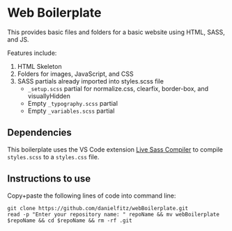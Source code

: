 # Web Boilerplate

This provides basic files and folders for a basic website using HTML, SASS, and JS.

Features include:
1. HTML Skeleton
2. Folders for images, JavaScript, and CSS
3. SASS partials already imported into styles.scss file
    * `_setup.scss` partial for normalize.css, clearfix, border-box, and visuallyHidden
    * Empty `_typography.scss` partial
    * Empty `_variables.scss` partial

## Dependencies

This boilerplate uses the VS Code extension [Live Sass Compiler](https://marketplace.visualstudio.com/items?itemName=ritwickdey.live-sass) to compile `styles.scss` to a `styles.css` file.

## Instructions to use

Copy+paste the following lines of code into command line:

```
git clone https://github.com/danielfitz/webBoilerplate.git
read -p "Enter your repository name: " repoName && mv webBoilerplate $repoName && cd $repoName && rm -rf .git
```